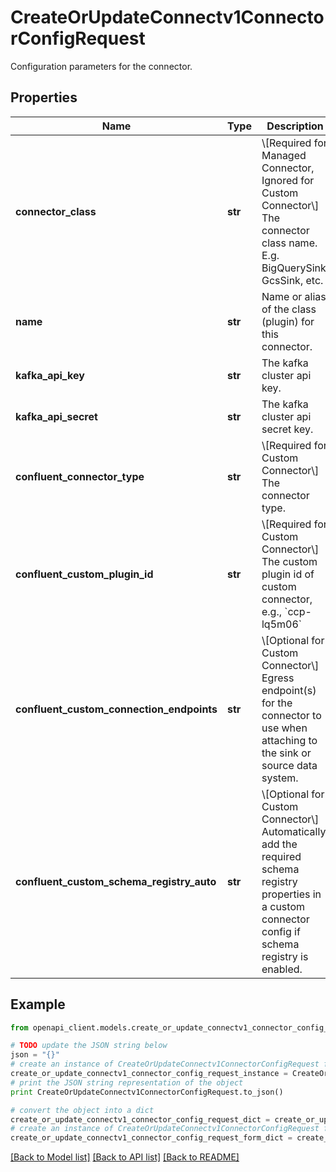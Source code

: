 # CreateOrUpdateConnectv1ConnectorConfigRequest

Configuration parameters for the connector.

## Properties
Name | Type | Description | Notes
------------ | ------------- | ------------- | -------------
**connector_class** | **str** | \\[Required for Managed Connector, Ignored for Custom Connector\\] The connector class name. E.g. BigQuerySink, GcsSink, etc. | 
**name** | **str** | Name or alias of the class (plugin) for this connector. | 
**kafka_api_key** | **str** | The kafka cluster api key. | 
**kafka_api_secret** | **str** | The kafka cluster api secret key. | 
**confluent_connector_type** | **str** | \\[Required for Custom Connector\\] The connector type.  | [optional] [default to 'MANAGED']
**confluent_custom_plugin_id** | **str** | \\[Required for Custom Connector\\] The custom plugin id of custom connector, e.g., &#x60;ccp-lq5m06&#x60;  | [optional] 
**confluent_custom_connection_endpoints** | **str** | \\[Optional for Custom Connector\\] Egress endpoint(s) for the connector to use when attaching to the sink or source data system.  | [optional] 
**confluent_custom_schema_registry_auto** | **str** | \\[Optional for Custom Connector\\] Automatically add the required schema registry properties in a custom connector config if schema registry is enabled.  | [optional] [default to 'FALSE']

## Example

```python
from openapi_client.models.create_or_update_connectv1_connector_config_request import CreateOrUpdateConnectv1ConnectorConfigRequest

# TODO update the JSON string below
json = "{}"
# create an instance of CreateOrUpdateConnectv1ConnectorConfigRequest from a JSON string
create_or_update_connectv1_connector_config_request_instance = CreateOrUpdateConnectv1ConnectorConfigRequest.from_json(json)
# print the JSON string representation of the object
print CreateOrUpdateConnectv1ConnectorConfigRequest.to_json()

# convert the object into a dict
create_or_update_connectv1_connector_config_request_dict = create_or_update_connectv1_connector_config_request_instance.to_dict()
# create an instance of CreateOrUpdateConnectv1ConnectorConfigRequest from a dict
create_or_update_connectv1_connector_config_request_form_dict = create_or_update_connectv1_connector_config_request.from_dict(create_or_update_connectv1_connector_config_request_dict)
```
[[Back to Model list]](../ccloud/README.md#documentation-for-models) [[Back to API list]](../ccloud/README.md#documentation-for-api-endpoints) [[Back to README]](../ccloud/README.md)


